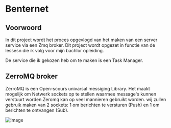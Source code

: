 # Benternet 

## Voorwoord 

In dit project wordt het proces opgevlogd van het maken van een server service via een Zmq broker. 
Dit project wordt opgezet in functie van de lessesn die ik volg voor mijn bachlor opleiding. 

De service die ik gekozen heb om te maken is een Task Manager. 

## ZerroMQ broker 

ZerroMQ is een Open-scours univarsal messiging Library. Het maakt mogelijk om Netwerk sockets op te stellen 
waarmee message's kunnen verstuurt worden.Zeromq kan op veel mannieren gebruikt worden. wij zullen gebruik maken van
2 sockets: 1 om berichten te versturen (Push) en 1 om berichten te ontvangen (Sub). 


![image](https://user-images.githubusercontent.com/113888494/234383760-677335b2-9940-4442-b228-edc24ccf1729.png)







